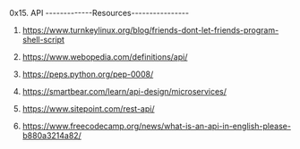 0x15. API
-------------Resources----------------

1. https://www.turnkeylinux.org/blog/friends-dont-let-friends-program-shell-script

2. https://www.webopedia.com/definitions/api/

3. https://peps.python.org/pep-0008/

4. https://smartbear.com/learn/api-design/microservices/


5. https://www.sitepoint.com/rest-api/

6. https://www.freecodecamp.org/news/what-is-an-api-in-english-please-b880a3214a82/
